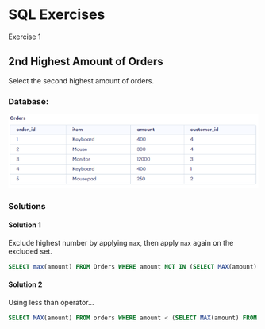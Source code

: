# SQL Exercises
Exercise 1

## 2nd Highest Amount of Orders

Select the second highest amount of orders.

### Database:

<p align="center">
<img src="../assets/orders-db.png">
</p>

### Solutions

#### Solution 1

Exclude highest number by applying `max`, then apply `max` again on the excluded set.

```sql
SELECT max(amount) FROM Orders WHERE amount NOT IN (SELECT MAX(amount) FROM orders);
```

#### Solution 2

Using less than operator...

```sql
SELECT MAX(amount) FROM orders WHERE amount < (SELECT MAX(amount) FROM orders);
```
